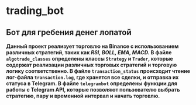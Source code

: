 # trading_bot
## Бот для гребения денег лопатой

**Данный проект реализует торговлю на Binance с использованием различных стратегий, таких как *RSI, BOLL, EMA, MACD.* В файле `algotrade_classes` определены классы `Strategy` и `Trader`, которые содержат реализации различных торговых стратегий и торговую логику соответственно.
В файле `transaction_status` происходит чтение лог-файла `transaction.log`, где хранятся все сделки, и отправка их статуса в Telegram.
В файле `telegrambot` определены функции для работы с Telegram API, которые позволяют пользователю выбрать стратегию, пару и временной интервал и начать торговлю.**
